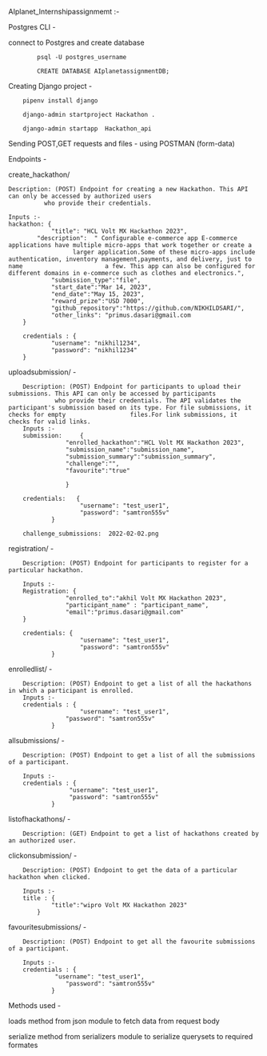 AIplanet_Internshipassignmemt :-

Postgres CLI -

connect to Postgres and create database

			psql -U postgres_username 
    
 			CREATE DATABASE AIplanetassignmentDB;
    
Creating Django project -

		pipenv install django

		django-admin startproject Hackathon .

		django-admin startapp  Hackathon_api
	
Sending POST,GET requests and files - using POSTMAN (form-data)
    
Endpoints -

 create_hackathon/  
 	
	Description: (POST) Endpoint for creating a new Hackathon. This API can only be accessed by authorized users
		      who provide their credentials.
	
	Inputs :-
	hackathon: {
    			"title": "HCL Volt MX Hackathon 2023",
  			"description":  " Configurable e-commerce app E-commerce applications have multiple micro-apps that work together or create a 
   			          larger application.Some of these micro-apps include authentication, inventory management,payments, and delivery, just to name				          a few. This app can also be configured for different domains in e-commerce such as clothes and electronics.",
    			"submission_type":"file",
    			"start_date":"Mar 14, 2023",
    			"end_date":"May 15, 2023",
    			"reward_prize":"USD 7000",
    			"github_repository":"https://github.com/NIKHILDSARI/",
    			"other_links": "primus.dasari@gmail.com
    	}
	
    	credentials : {
    			"username": "nikhil1234",
    			"password": "nikhil1234"
		}



 uploadsubmission/ - 
		

		Description: (POST) Endpoint for participants to upload their submissions. This API can only be accessed by participants
 			     who provide their credentials. The API validates the participant's submission based on its type. For file submissions, it checks for empty 			     files.For link submissions, it checks for valid links.
		Inputs :-
		submission:  	{
   					"enrolled_hackathon":"HCL Volt MX Hackathon 2023",
					"submission_name":"submission_name",
					"submission_summary":"submission_summary",
					"challenge":"",
					"favourite":"true"
        
        			}
				
		credentials:   {
    					"username": "test_user1",
    					"password": "samtron555v"
				}
				
		challenge_submissions:  2022-02-02.png 


registration/ - 

		Description: (POST) Endpoint for participants to register for a particular hackathon.
		
		Inputs :-
		Registration: {
					"enrolled_to":"akhil Volt MX Hackathon 2023",
					"participant_name" : "participant_name",	
					"email":"primus.dasari@gmail.com"
		}
		
		credentials: {
    					"username": "test_user1",
    					"password": "samtron555v"
				}


enrolledlist/ - 

		Description: (POST) Endpoint to get a list of all the hackathons in which a participant is enrolled.
		Inputs :-
		credentials : {
    					"username": "test_user1",
   				 	"password": "samtron555v"
				}
				
				
allsubmissions/ - 

		Description: (POST) Endpoint to get a list of all the submissions of a participant.
		
		Inputs :-
		credentials : {
   					 "username": "test_user1",
   					 "password": "samtron555v"
				}

 listofhackathons/ - 
 
 		Description: (GET) Endpoint to get a list of hackathons created by an authorized user.
		
		
 clickonsubmission/ - 
 
 		Description: (POST) Endpoint to get the data of a particular hackathon when clicked.
		
		Inputs :-
		title : {
				"title":"wipro Volt MX Hackathon 2023"
			}

favouritesubmissions/ - 

		Description: (POST) Endpoint to get all the favourite submissions of a participant.
		
		Inputs :-
		credentials : {
   				 "username": "test_user1",
    				"password": "samtron555v"
				}

Methods used -

loads method from json module to fetch data from request body

serialize method from serializers module to serialize querysets to required formates


